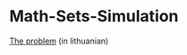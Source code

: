 # Math-Sets-Simulation

[The problem](https://github.com/MrMnt/Math-Sets-Simulation/blob/main/Kombinacijos.pdf) (in lithuanian)
